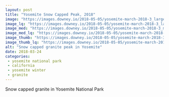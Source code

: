 ```yaml
---
layout: post
title: "Yosemite Snow Capped Peak, 2018"
image: "https://images.downey.io/2018-05-05/yosemite-march-2018-3_large.jpg"
image_lq: "https://images.downey.io/2018-05-05/yosemite-march-2018-3_large_lq.jpg"
image_med: "https://images.downey.io/2018-05-05/yosemite-march-2018-3_medium.jpg"
image_med_lq: "https://images.downey.io/2018-05-05/yosemite-march-2018-3_medium_lq.jpg"
image_thumb: "https://images.downey.io/2018-05-05/yosemite-march-2018-3_thumb.jpg"
image_thumb_lq: "https://images.downey.io/2018-05-05/yosemite-march-2018-3_thumb_lq.jpg"
alt: "Snow capped granite peak in Yosemite"
date: 2018-03-24
categories:
 - yosemite national park
 - california
 - yosemite winter
 - granite
---
```


Snow capped granite in Yosemite National Park
